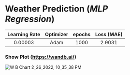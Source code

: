 # Weather Prediction (_MLP Regression_)

| Learning Rate        | Optimizer           | epochs  | Loss (MAE) |
|:-------------:|:-------------:|:-----:|:---:|
| 0.00003 | Adam | 1000 | 2.9031 |

### Show Plot (https://wandb.ai/)
![W B Chart 2_26_2022, 10_35_38 PM](https://user-images.githubusercontent.com/79134287/155856308-c59535e4-9b3b-4825-8a34-c157dbc25b9f.png)
